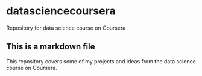 # datasciencecoursera
Repository for data science course on Coursera
## This is a markdown file

This repository covers some of my projects and ideas from the data science course on Coursera.
